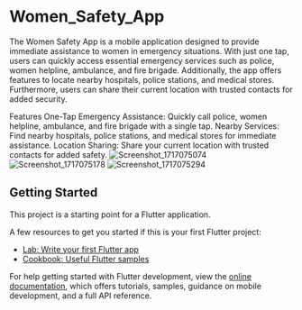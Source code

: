 # Women_Safety_App

The Women Safety App is a mobile application designed to provide immediate assistance to women in emergency situations. With just one tap, users can quickly access essential emergency services such as police, women helpline, ambulance, and fire brigade. Additionally, the app offers features to locate nearby hospitals, police stations, and medical stores. Furthermore, users can share their current location with trusted contacts for added security.

Features
One-Tap Emergency Assistance: Quickly call police, women helpline, ambulance, and fire brigade with a single tap.
Nearby Services: Find nearby hospitals, police stations, and medical stores for immediate assistance.
Location Sharing: Share your current location with trusted contacts for added safety.
![Screenshot_1717075074](https://github.com/RaniAsmit/Safety_App/assets/114328293/07d628d9-879a-42dd-9260-b3c534686e3d) ![Screenshot_1717075178](https://github.com/RaniAsmit/Safety_App/assets/114328293/64c1363b-f76f-4ca8-9a97-dded77029ce5) ![Screenshot_1717075294](https://github.com/RaniAsmit/Safety_App/assets/114328293/14c931c1-83d9-47bc-87ab-a0e0ecc55cb9)
## Getting Started

This project is a starting point for a Flutter application.

A few resources to get you started if this is your first Flutter project:

- [Lab: Write your first Flutter app](https://docs.flutter.dev/get-started/codelab)
- [Cookbook: Useful Flutter samples](https://docs.flutter.dev/cookbook)

For help getting started with Flutter development, view the
[online documentation](https://docs.flutter.dev/), which offers tutorials,
samples, guidance on mobile development, and a full API reference.
